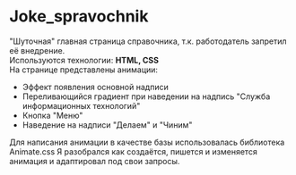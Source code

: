 # Joke_spravochnik
"Шуточная" главная страница справочника, т.к. работодатель запретил её внедрение.   
Используются технологии: **HTML, CSS**  
На странице представлены анимации:  
- Эффект появления основной надписи
- Переливающийся градиент при наведении на надпись "Служба информационных технологий"
- Кнопка "Меню"
- Наведение на надписи "Делаем" и "Чиним"

Для написания анимации в качестве базы использовалась библиотека Animate.css
Я разобрался как создаётся, пишется и изменяется анимация и адаптировал под свои запросы.
